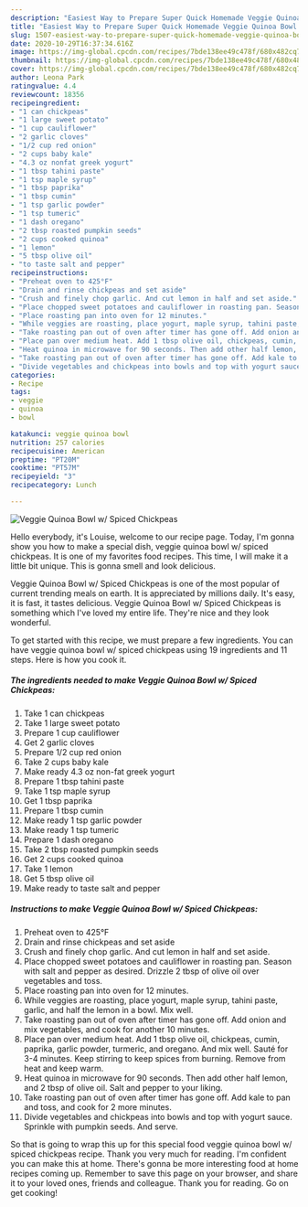 ```yaml
---
description: "Easiest Way to Prepare Super Quick Homemade Veggie Quinoa Bowl w/ Spiced Chickpeas"
title: "Easiest Way to Prepare Super Quick Homemade Veggie Quinoa Bowl w/ Spiced Chickpeas"
slug: 1507-easiest-way-to-prepare-super-quick-homemade-veggie-quinoa-bowl-w-spiced-chickpeas
date: 2020-10-29T16:37:34.616Z
image: https://img-global.cpcdn.com/recipes/7bde138ee49c478f/680x482cq70/veggie-quinoa-bowl-w-spiced-chickpeas-recipe-main-photo.jpg
thumbnail: https://img-global.cpcdn.com/recipes/7bde138ee49c478f/680x482cq70/veggie-quinoa-bowl-w-spiced-chickpeas-recipe-main-photo.jpg
cover: https://img-global.cpcdn.com/recipes/7bde138ee49c478f/680x482cq70/veggie-quinoa-bowl-w-spiced-chickpeas-recipe-main-photo.jpg
author: Leona Park
ratingvalue: 4.4
reviewcount: 18356
recipeingredient:
- "1 can chickpeas"
- "1 large sweet potato"
- "1 cup cauliflower"
- "2 garlic cloves"
- "1/2 cup red onion"
- "2 cups baby kale"
- "4.3 oz nonfat greek yogurt"
- "1 tbsp tahini paste"
- "1 tsp maple syrup"
- "1 tbsp paprika"
- "1 tbsp cumin"
- "1 tsp garlic powder"
- "1 tsp tumeric"
- "1 dash oregano"
- "2 tbsp roasted pumpkin seeds"
- "2 cups cooked quinoa"
- "1 lemon"
- "5 tbsp olive oil"
- "to taste salt and pepper"
recipeinstructions:
- "Preheat oven to 425°F"
- "Drain and rinse chickpeas and set aside"
- "Crush and finely chop garlic. And cut lemon in half and set aside."
- "Place chopped sweet potatoes and cauliflower in roasting pan. Season with salt and pepper as desired. Drizzle 2 tbsp of olive oil over vegetables and toss."
- "Place roasting pan into oven for 12 minutes."
- "While veggies are roasting, place yogurt, maple syrup, tahini paste, garlic, and half the lemon in a bowl. Mix well."
- "Take roasting pan out of oven after timer has gone off. Add onion and mix vegetables, and cook for another 10 minutes."
- "Place pan over medium heat. Add 1 tbsp olive oil, chickpeas, cumin, paprika, garlic powder, turmeric, and oregano. And mix well. Sauté for 3-4 minutes. Keep stirring to keep spices from burning. Remove from heat and keep warm."
- "Heat quinoa in microwave for 90 seconds. Then add other half lemon, and 2 tbsp of olive oil. Salt and pepper to your liking."
- "Take roasting pan out of oven after timer has gone off. Add kale to pan and toss, and cook for 2 more minutes."
- "Divide vegetables and chickpeas into bowls and top with yogurt sauce. Sprinkle with pumpkin seeds. And serve."
categories:
- Recipe
tags:
- veggie
- quinoa
- bowl

katakunci: veggie quinoa bowl 
nutrition: 257 calories
recipecuisine: American
preptime: "PT20M"
cooktime: "PT57M"
recipeyield: "3"
recipecategory: Lunch

---
```



![Veggie Quinoa Bowl w/ Spiced Chickpeas](https://img-global.cpcdn.com/recipes/7bde138ee49c478f/680x482cq70/veggie-quinoa-bowl-w-spiced-chickpeas-recipe-main-photo.jpg)

Hello everybody, it's Louise, welcome to our recipe page. Today, I'm gonna show you how to make a special dish, veggie quinoa bowl w/ spiced chickpeas. It is one of my favorites food recipes. This time, I will make it a little bit unique. This is gonna smell and look delicious.

Veggie Quinoa Bowl w/ Spiced Chickpeas is one of the most popular of current trending meals on earth. It is appreciated by millions daily. It's easy, it is fast, it tastes delicious. Veggie Quinoa Bowl w/ Spiced Chickpeas is something which I've loved my entire life. They're nice and they look wonderful.




To get started with this recipe, we must prepare a few ingredients. You can have veggie quinoa bowl w/ spiced chickpeas using 19 ingredients and 11 steps. Here is how you cook it.

<!--inarticleads1-->

##### The ingredients needed to make Veggie Quinoa Bowl w/ Spiced Chickpeas:

1. Take 1 can chickpeas
1. Take 1 large sweet potato
1. Prepare 1 cup cauliflower
1. Get 2 garlic cloves
1. Prepare 1/2 cup red onion
1. Take 2 cups baby kale
1. Make ready 4.3 oz non-fat greek yogurt
1. Prepare 1 tbsp tahini paste
1. Take 1 tsp maple syrup
1. Get 1 tbsp paprika
1. Prepare 1 tbsp cumin
1. Make ready 1 tsp garlic powder
1. Make ready 1 tsp tumeric
1. Prepare 1 dash oregano
1. Take 2 tbsp roasted pumpkin seeds
1. Get 2 cups cooked quinoa
1. Take 1 lemon
1. Get 5 tbsp olive oil
1. Make ready to taste salt and pepper




<!--inarticleads2-->

##### Instructions to make Veggie Quinoa Bowl w/ Spiced Chickpeas:

1. Preheat oven to 425°F
1. Drain and rinse chickpeas and set aside
1. Crush and finely chop garlic. And cut lemon in half and set aside.
1. Place chopped sweet potatoes and cauliflower in roasting pan. Season with salt and pepper as desired. Drizzle 2 tbsp of olive oil over vegetables and toss.
1. Place roasting pan into oven for 12 minutes.
1. While veggies are roasting, place yogurt, maple syrup, tahini paste, garlic, and half the lemon in a bowl. Mix well.
1. Take roasting pan out of oven after timer has gone off. Add onion and mix vegetables, and cook for another 10 minutes.
1. Place pan over medium heat. Add 1 tbsp olive oil, chickpeas, cumin, paprika, garlic powder, turmeric, and oregano. And mix well. Sauté for 3-4 minutes. Keep stirring to keep spices from burning. Remove from heat and keep warm.
1. Heat quinoa in microwave for 90 seconds. Then add other half lemon, and 2 tbsp of olive oil. Salt and pepper to your liking.
1. Take roasting pan out of oven after timer has gone off. Add kale to pan and toss, and cook for 2 more minutes.
1. Divide vegetables and chickpeas into bowls and top with yogurt sauce. Sprinkle with pumpkin seeds. And serve.




So that is going to wrap this up for this special food veggie quinoa bowl w/ spiced chickpeas recipe. Thank you very much for reading. I'm confident you can make this at home. There's gonna be more interesting food at home recipes coming up. Remember to save this page on your browser, and share it to your loved ones, friends and colleague. Thank you for reading. Go on get cooking!
